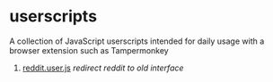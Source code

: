 # userscripts

A collection of JavaScript userscripts intended for daily usage with a browser extension such as Tampermonkey

1. [reddit.user.js](reddit.user.js) *redirect reddit to old interface*
